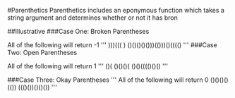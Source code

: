 #Parenthetics
Parenthetics includes an eponymous function which takes a string
argument and determines whether or not it has bron

##Illustrative 
###Case One: Broken Parentheses

All of the following will return -1
'''
)))(((
)
()()()()()))(()))()(((()
'''
###Case Two: Open Parentheses

All of the following will return 1
'''
()(
()()()(
()()(((()()()
'''

###Case Three: Okay Parentheses
'''
All of the following will return 0
()()()()
(())
((()())()()())
'''